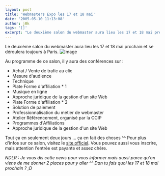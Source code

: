 ```yaml
---
layout: post
title: 'Webmasters Expo les 17 et 18 mai'
date: '2005-05-10 11:13:08'
author: j0k
tags: '[]'
excerpt: "Le deuxième salon du webmaster aura lieu les 17 et 18 mai prochain et se déroulera toujours à Paris.     \n )"
---
```


Le deuxième salon du webmaster aura lieu les 17 et 18 mai prochain et se déroulera toujours à Paris.
 ![image](http://www.webmasters-expo.com/logos-salon/468x60_WME_1.gif)

Au programme de ce salon, il y aura des conférences sur :

* Achat / Vente de trafic au clic
* Mesure d'audience
* Technique
* Plate Forme d'affiliation * 1
* Musique en ligne
* Approche juridique de la gestion d'un site Web
* Plate Forme d'affiliation * 2
* Solution de paiement
* Professionnalisation du métier de webmaster
* Atelier Référencement, organisé par la CCIP
* Programmes d'Affiliations
* Approche juridique de la gestion d'un site Web

Tout ça en seulement deux jours ... ça en fait des choses ^^   Pour plus d'infos sur ce salon, visitez le [site officiel](http://www.webmasters-expo.com/). Vous pouvez aussi vous inscrire, mais attention l'entrée est payante et assez chère.

*NDLR : Je vous dis cette news pour vous informer mais aussi parce qu'on viens de me donner 2 places pour y aller ^^   Dan tu fais quoi les 17 et 18 mai prochain ? ;D*
